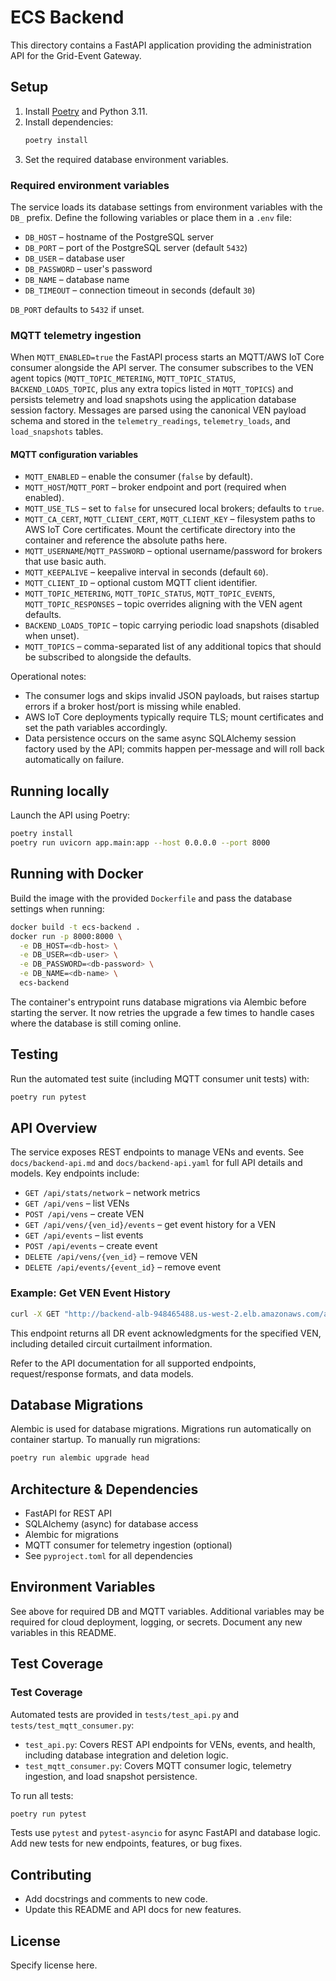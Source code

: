 # ECS Backend

This directory contains a FastAPI application providing the administration API for the Grid-Event Gateway.

## Setup

1. Install [Poetry](https://python-poetry.org/) and Python 3.11.
2. Install dependencies:
   ```bash
   poetry install
   ```
3. Set the required database environment variables.

### Required environment variables

The service loads its database settings from environment variables with the `DB_` prefix. Define the following variables or place them in a `.env` file:

- `DB_HOST` – hostname of the PostgreSQL server
- `DB_PORT` – port of the PostgreSQL server (default `5432`)
- `DB_USER` – database user
- `DB_PASSWORD` – user's password
- `DB_NAME` – database name
- `DB_TIMEOUT` – connection timeout in seconds (default `30`)

`DB_PORT` defaults to `5432` if unset.

### MQTT telemetry ingestion

When `MQTT_ENABLED=true` the FastAPI process starts an MQTT/AWS IoT Core consumer alongside the API server. The consumer subscribes to the VEN agent topics (`MQTT_TOPIC_METERING`, `MQTT_TOPIC_STATUS`, `BACKEND_LOADS_TOPIC`, plus any extra topics listed in `MQTT_TOPICS`) and persists telemetry and load snapshots using the application database session factory. Messages are parsed using the canonical VEN payload schema and stored in the `telemetry_readings`, `telemetry_loads`, and `load_snapshots` tables.

#### MQTT configuration variables

- `MQTT_ENABLED` – enable the consumer (`false` by default).
- `MQTT_HOST`/`MQTT_PORT` – broker endpoint and port (required when enabled).
- `MQTT_USE_TLS` – set to `false` for unsecured local brokers; defaults to `true`.
- `MQTT_CA_CERT`, `MQTT_CLIENT_CERT`, `MQTT_CLIENT_KEY` – filesystem paths to AWS IoT Core certificates. Mount the certificate directory into the container and reference the absolute paths here.
- `MQTT_USERNAME`/`MQTT_PASSWORD` – optional username/password for brokers that use basic auth.
- `MQTT_KEEPALIVE` – keepalive interval in seconds (default `60`).
- `MQTT_CLIENT_ID` – optional custom MQTT client identifier.
- `MQTT_TOPIC_METERING`, `MQTT_TOPIC_STATUS`, `MQTT_TOPIC_EVENTS`, `MQTT_TOPIC_RESPONSES` – topic overrides aligning with the VEN agent defaults.
- `BACKEND_LOADS_TOPIC` – topic carrying periodic load snapshots (disabled when unset).
- `MQTT_TOPICS` – comma-separated list of any additional topics that should be subscribed to alongside the defaults.

Operational notes:

- The consumer logs and skips invalid JSON payloads, but raises startup errors if a broker host/port is missing while enabled.
- AWS IoT Core deployments typically require TLS; mount certificates and set the path variables accordingly.
- Data persistence occurs on the same async SQLAlchemy session factory used by the API; commits happen per-message and will roll back automatically on failure.

## Running locally

Launch the API using Poetry:

```bash
poetry install
poetry run uvicorn app.main:app --host 0.0.0.0 --port 8000
```

## Running with Docker

Build the image with the provided `Dockerfile` and pass the database settings when running:

```bash
docker build -t ecs-backend .
docker run -p 8000:8000 \
  -e DB_HOST=<db-host> \
  -e DB_USER=<db-user> \
  -e DB_PASSWORD=<db-password> \
  -e DB_NAME=<db-name> \
  ecs-backend
```

The container's entrypoint runs database migrations via Alembic before starting
the server. It now retries the upgrade a few times to handle cases where the
database is still coming online.

## Testing

Run the automated test suite (including MQTT consumer unit tests) with:

```bash
poetry run pytest
```

## API Overview

The service exposes REST endpoints to manage VENs and events. See `docs/backend-api.md` and `docs/backend-api.yaml` for full API details and models. Key endpoints include:

- `GET /api/stats/network` – network metrics
- `GET /api/vens` – list VENs
- `POST /api/vens` – create VEN
- `GET /api/vens/{ven_id}/events` – get event history for a VEN
- `GET /api/events` – list events
- `POST /api/events` – create event
- `DELETE /api/vens/{ven_id}` – remove VEN
- `DELETE /api/events/{event_id}` – remove event

### Example: Get VEN Event History

```bash
curl -X GET "http://backend-alb-948465488.us-west-2.elb.amazonaws.com/api/vens/volttron_thing/events"
```

This endpoint returns all DR event acknowledgments for the specified VEN, including detailed circuit curtailment information.

Refer to the API documentation for all supported endpoints, request/response formats, and data models.

## Database Migrations

Alembic is used for database migrations. Migrations run automatically on container startup. To manually run migrations:

```bash
poetry run alembic upgrade head
```

## Architecture & Dependencies

- FastAPI for REST API
- SQLAlchemy (async) for database access
- Alembic for migrations
- MQTT consumer for telemetry ingestion (optional)
- See `pyproject.toml` for all dependencies

## Environment Variables

See above for required DB and MQTT variables. Additional variables may be required for cloud deployment, logging, or secrets. Document any new variables in this README.

## Test Coverage

### Test Coverage
Automated tests are provided in `tests/test_api.py` and `tests/test_mqtt_consumer.py`:
- `test_api.py`: Covers REST API endpoints for VENs, events, and health, including database integration and deletion logic.
- `test_mqtt_consumer.py`: Covers MQTT consumer logic, telemetry ingestion, and load snapshot persistence.

To run all tests:
```bash
poetry run pytest
```

Tests use `pytest` and `pytest-asyncio` for async FastAPI and database logic. Add new tests for new endpoints, features, or bug fixes.

## Contributing

- Add docstrings and comments to new code.
- Update this README and API docs for new features.

## License
Specify license here.
